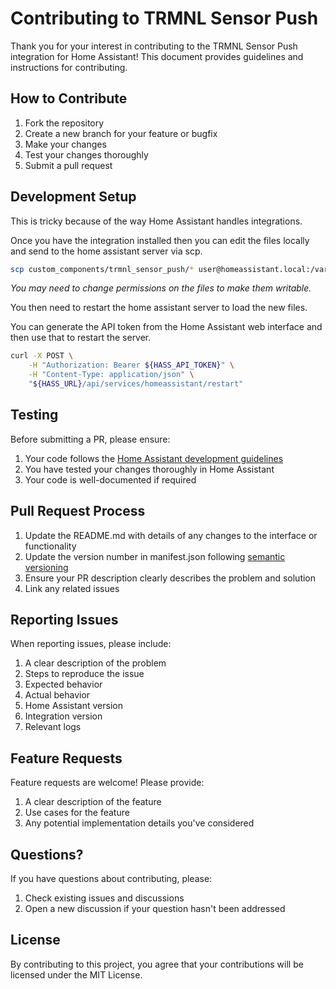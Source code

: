 # Contributing to TRMNL Sensor Push

Thank you for your interest in contributing to the TRMNL Sensor Push integration for Home Assistant! This document provides guidelines and instructions for contributing.

## How to Contribute

1. Fork the repository
2. Create a new branch for your feature or bugfix
3. Make your changes
4. Test your changes thoroughly
5. Submit a pull request

## Development Setup
This is tricky because of the way Home Assistant handles integrations.

Once you have the integration installed then you can edit the files locally and send to the home assistant server via scp.

```bash
scp custom_components/trmnl_sensor_push/* user@homeassistant.local:/var/homeassistant/custom_components/trmnl_sensor_push
```
_You may need to change permissions on the files to make them writable._

You then need to restart the home assistant server to load the new files.

You can generate the API token from the Home Assistant web interface and then use that to restart the server.

```bash
curl -X POST \
    -H "Authorization: Bearer ${HASS_API_TOKEN}" \
    -H "Content-Type: application/json" \
    "${HASS_URL}/api/services/homeassistant/restart"
```



## Testing

Before submitting a PR, please ensure:

1. Your code follows the [Home Assistant development guidelines](https://developers.home-assistant.io/docs/development_guidelines)
2. You have tested your changes thoroughly in Home Assistant
3. Your code is well-documented if required


## Pull Request Process

1. Update the README.md with details of any changes to the interface or functionality
2. Update the version number in manifest.json following [semantic versioning](https://semver.org/)
3. Ensure your PR description clearly describes the problem and solution
4. Link any related issues

## Reporting Issues

When reporting issues, please include:

1. A clear description of the problem
2. Steps to reproduce the issue
3. Expected behavior
4. Actual behavior
5. Home Assistant version
6. Integration version
7. Relevant logs

## Feature Requests

Feature requests are welcome! Please provide:

1. A clear description of the feature
2. Use cases for the feature
3. Any potential implementation details you've considered

## Questions?

If you have questions about contributing, please:

1. Check existing issues and discussions
2. Open a new discussion if your question hasn't been addressed

## License

By contributing to this project, you agree that your contributions will be licensed under the MIT License. 